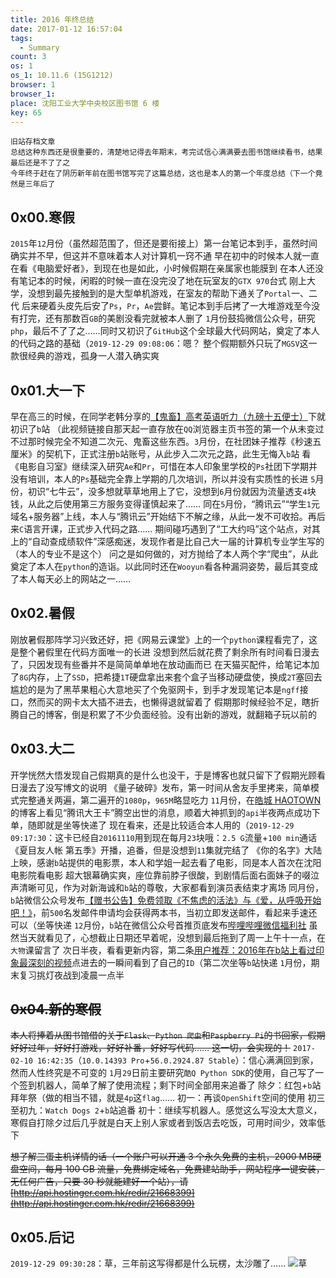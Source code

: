 ```yaml
---
title: 2016 年终总结
date: 2017-01-12 16:57:04
tags:
  - Summary
count: 3
os: 1
os_1: 10.11.6 (15G1212)
browser: 1
browser_1: 
place: 沈阳工业大学中央校区图书馆 6 楼
key: 65
---
```

    旧站存档文章
    总结这种东西还是很重要的，清楚地记得去年期末，考完试信心满满要去图书馆继续看书，结果最后还是不了了之
    今年终于赶在了阴历新年前在图书馆写完了这篇总结，这也是本人的第一个年度总结（下一个竟然是三年后了
<!-- more -->
## 0x00.寒假
`2015`年`12`月份（虽然超范围了，但还是要衔接上）第一台笔记本到手，虽然时间确实并不早，但这并不意味着本人对计算机一窍不通
早在初中的时候本人就一直在看《电脑爱好者》，到现在也是如此，小时候假期在亲属家也能膜到
在本人还没有笔记本的时候，闲暇的时候一直在没完没了地在玩室友的`GTX 970`台式
刚上大学，没想到最先接触到的是大型单机游戏，在室友的帮助下通关了`Portal`一、二代
后来硬着头皮先后安了`Ps`，`Pr`，`Ae`尝鲜。笔记本到手后拷了一大堆游戏至今没有打完，还有那数百`GB`的美剧没看完就被本人删了
`1`月份鼓捣微信公众号，研究`php`，最后不了了之……同时又初识了`GitHub`这个全球最大代码网站，奠定了本人的代码之路的基础（`2019-12-29 09:08:06`：嗯？
整个假期额外只玩了`MGSV`这一款很经典的游戏，孤身一人潜入确实爽

## 0x01.大一下
早在高三的时候，在同学老韩分享的[【鬼畜】高考英语听力（九磅十五便士）](https://www.biliplus.com/video/av2344795/)下就初识了`b`站
（此视频链接自那天起一直存放在`QQ`浏览器主页书签的第一个从未变过
不过那时候完全不知道二次元、鬼畜这些东西。`3`月份，在社团妹子推荐《秒速五厘米》的契机下，正式注册`b`站账号，从此步入二次元之路，此生无悔入`b`站
看《电影自习室》继续深入研究`Ae`和`Pr`，可惜在本人印象里学校的`Ps`社团下学期并没有培训，本人的`Ps`基础完全靠上学期的几次培训，所以并没有实质性的长进
`5`月份，初识“七牛云”，没多想就草草地用上了它，没想到`6`月份就因为流量透支`4`块钱，从此之后使用第三方服务变得谨慎起来了……
同在`5`月份，“腾讯云”“学生`1`元域名+服务器”上线，本人与“腾讯云”开始结下不解之缘，从此一发不可收拾。再后来`C`语言开课，正式步入代码之路……
期间碰巧遇到了“工大约吗”这个站点，对其上的“自动查成绩软件”深感痴迷，发现作者是比自己大一届的计算机专业学生写的（本人的专业不是这个）
问之是如何做的，对方抛给了本人两个字“爬虫”，从此奠定了本人在`python`的造诣。以此同时还在`Wooyun`看各种漏洞姿势，最后其变成了本人每天必上的网站之一……

## 0x02.暑假
刚放暑假那阵学习兴致还好，把《网易云课堂》上的一个`python`课程看完了，这是整个暑假里在代码方面唯一的长进
没想到然后就花费了剩余所有时间看日漫去了，只因发现有些番并不是简简单单地在放动画而已
在天猫买配件，给笔记本加了`8G`内存，上了`SSD`，把希捷`1T`硬盘拿出来套个盒子当移动硬盘使，换成`2T`塞回去
尴尬的是为了黑苹果粗心大意地买了个免驱网卡，到手才发现笔记本是`ngff`接口，然而买的网卡太大插不进去，也懒得退就留着了
假期那时候经验不足，瞎折腾自己的博客，倒是积累了不少负面经验。没有出新的游戏，就翻箱子玩以前的

## 0x03.大二
开学恍然大悟发现自己假期真的是什么也没干，于是博客也就只留下了假期光顾看日漫去了没写博文的说明
《量子破碎》发布，第一时间从舍友手里拷来，简单模式完整通关两遍，第二遍开的`1080p`，`965M`略显吃力
`11`月份，在[皓城 HAOTOWN](https://www.haotown.cn/)的博客上看见“腾讯大王卡”腾空出世的消息，顺着大神抓到的`api`半夜两点成功下单，随即就是坐等快递了
现在看来，还是比较适合本人用的（`2019-12-29 09:17:30`：这卡已经自`20161110`用到现在每月`23`块哦：`2.5 G`流量+`100 min`通话
《夏目友人帐 第五季》开播，追番，但是没想到`11`集就完结了
《你的名字》大陆上映，感谢`b`站提供的电影票，本人和学姐一起去看了电影，同是本人首次在沈阳电影院看电影
超大银幕确实爽，座位靠前脖子很酸，到剧情后面右面妹子的啜泣声清晰可见，作为对新海诚和`b`站的尊敬，大家都看到演员表结束才离场
同月份，`b`站微信公众号发布[【赠书公告】免费领取《不焦虑的活法》与《爱，从呼吸开始吧！》](https://web.archive.org/web/20191229012431/https://mp.weixin.qq.com/s/5OhZf90JZn5k4lDpLW66ug)，前`500`名发邮件申请均会获得两本书，当初立即发送邮件，看起来手速还可以（坐等快递
`12`月份，`b`站在微信公众号首推页底发布[哔哩哔哩微信福利社](https://web.archive.org/web/20191229012622/https://mp.weixin.qq.com/s/NIDgi6m65_OAX7O069X_Cw)
虽然当天就看见了，心想截止日期还早着呢，没想到最后拖到了周一上午十一点，在`大物`课留言了
次日半夜，看看更新内容，第二条[用户推荐：2016年在b站上看过印象最深刻的视频](https://web.archive.org/web/20191229012737/https://mp.weixin.qq.com/s/iG60KxS0g-QNLk77GjWlIw)点进去的一瞬间看到了自己的`ID`（第二次坐等`b`站快递
`1`月份，期末复习挑灯夜战到凌晨一点半

## ~~0x04.新的寒假~~
~~本人将捧着从图书馆借的关于`Flask`、`Python 爬虫`和`Paspberry Pi`的书回家，假期好好过年，好好打游戏，好好补番，好好写代码……
这一切，会实现的！~~
`2017-02-10 16:42:35`（`10.0.14393 Pro`+`56.0.2924.87 Stable`）：信心满满回到家，然而人性终究是不可变的
`1`月`29`日前主要研究`酷Q Python SDK`的使用，自己写了一个签到机器人，简单了解了使用流程；剩下时间全部用来追番了
除夕：红包+`b`站拜年祭（做的相当不错，就是`4p`这`flag`……
初一：再谈`OpenShift`空间的使用
初三至初九：`Watch Dogs 2`+`b`站追番
初十：继续写机器人。感觉这么写没太大意义，寒假自打除夕过后几乎就是白天上别人家或者到饭店去吃饭，可用时间少，效率低下

~~想了解三蛋主机详情的话（一个账户可以开通 3 个永久免费的主机，2000 MB硬盘空间，每月 100 GB 流量，免费绑定域名，免费建站助手，网站程序一键安装，无任何广告，只要 30 秒就能建好一个站），请[http://api.hostinger.com.hk/redir/21668399](http://api.hostinger.com.hk/redir/21668399)~~

## 0x05.后记
`2019-12-29 09:30:28`：草，三年前这写得都是什么玩楞，太沙雕了……
![草](https://i1.yuangezhizao.cn/Win-10/20191016005155.jpg)
